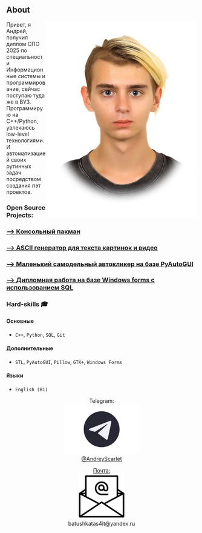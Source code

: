 

## About

<img align="right" width="400" alt="img" src="img/me.jpg">

Привет, я Андрей, получил диплом СПО 2025 по специальности Информационные системы и программирование, сейчас поступаю туда же в ВУЗ.<br>
Программирую на C++/Python, увлекаюсь low-level технологиями. И автоматизацией своих рутинных задач посредством создания пэт проектов.<br>
### Open Source Projects:

### [--> Консольный пакман](https://github.com/AndreyBatuev/pacmanConsole)

### [--> ASCII генератор для текста картинок и видео](https://github.com/AndreyBatuev/iWroteTheBookHowToBeASCIIForDummis)

### [--> Маленький самодельный автокликер на базе PyAutoGUI](https://github.com/AndreyBatuev/WineAutoclicker)

### [--> Дипломная работа на базе Windows forms с использованием SQL](https://github.com/AndreyBatuev/myGraduateWork)

### Hard-skills 🎓  
####  Основные  
- `C++`, `Python`, `SQL`, `Git`  
####  Дополнительные  
- `STL`, `PyAutoGUI`, `Pillow`, `GTK+`, `Windows Forms`  
####  Языки  
- `English (B1)`   

   
<p align="center">
Telegram:<br>
<a href="https://t.me/AndreyScarlet" >
   <img top="0" width=200 height="auto" src="img/tg.png" margin-left="10px"><br>
   @AndreyScarlet<br>
</p>
   
<p align='center'>
   Почта:<br> <a href='mailto:batushkatas4it@yandex.ru'><img top="0" width=120 height="auto" src="img/email.png" margin-left="10px"></a><br>
   batushkatas4it@yandex.ru<br>
</p>


